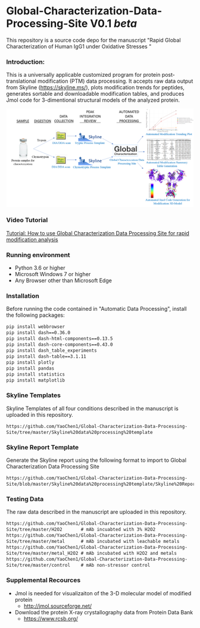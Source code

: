 # Global-Characterization-Data-Processing-Site V0.1 *beta*
 This repository is a source code depo for the manuscript "Rapid Global Characterization of Human IgG1 under Oxidative Stresses "

### Introduction:

This is a universally applicable customized program for protein post-translational modification (PTM) data processing. It accepts raw data output from Skyline (https://skyline.ms/), plots modification trends for peptides, generates sortable and downloadable modification tables, and produces Jmol code for 3-dimentional structural models of the analyzed protein.  

![alt text](https://github.com/YaoChen1/Hello-world/blob/master/work%20flow.png)

### Video Tutorial

[Tutorial: How to use Global Characterization Data Processing Site for rapid modification analysis](https://youtu.be/atwfpfsiB5w)

### Running environment
- Python 3.6 or higher
- Microsoft Windows 7 or higher
- Any Browser other than Microsoft Edge

### Installation

Before running the code contained in "Automatic Data Processing", install the following packages:
```
pip install webbrowser
pip install dash==0.36.0
pip install dash-html-components==0.13.5 
pip install dash-core-components==0.43.0
pip install dash_table_experiments
pip install dash-table==3.1.11
pip install plotly
pip install pandas
pip install statistics
pip install matplotlib
```

### Skyline Templates

Skyline Templates of all four conditions described in the manuscript is uploaded in this repository.
```
https://github.com/YaoChen1/Global-Characterization-Data-Processing-Site/tree/master/Skyline%20data%20processing%20template
```

### Skyline Report Template

Generate the Skyline report using the following format to import to Global Characterization Data Processing Site
```
https://github.com/YaoChen1/Global-Characterization-Data-Processing-Site/blob/master/Skyline%20data%20processing%20template/Skyline%20Report%20template.skyr
```

### Testing Data

The raw data described in the manuscript are uploaded in this repository. 
```
https://github.com/YaoChen1/Global-Characterization-Data-Processing-Site/tree/master/H2O2       # mAb incuabted with 3% H2O2
https://github.com/YaoChen1/Global-Characterization-Data-Processing-Site/tree/master/metal      # mAb incubated with leachable metals
https://github.com/YaoChen1/Global-Characterization-Data-Processing-Site/tree/master/metal_H2O2 # mAb incubated with H2O2 and metals
https://github.com/YaoChen1/Global-Characterization-Data-Processing-Site/tree/master/control    # mAb non-stressor control
```

### Supplemental Recources

- Jmol is needed for visualizaiton of the 3-D molecular model of modified protein 
   - http://jmol.sourceforge.net/
- Download the protein X-ray crystallography data from Protein Data Bank
   - https://www.rcsb.org/

